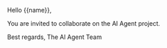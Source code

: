 Hello {{name}},

You are invited to collaborate on the AI Agent project.

Best regards,
The AI Agent Team
